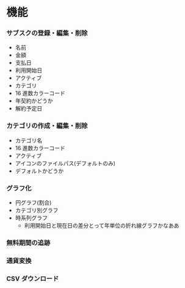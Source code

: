 # 機能

### サブスクの登録・編集・削除

- 名前
- 金額
- 支払日
- 利用開始日
- アクティブ
- カテゴリ
- 16 進数カラーコード
- 年契約かどうか
- 解約予定日

### カテゴリの作成・編集・削除

- カテゴリ名
- 16 進数カラーコード
- アクティブ
- アイコンのファイルパス(デフォルトのみ)
- デフォルトかどうか

### グラフ化

- 円グラフ(割合)
- カテゴリ別グラフ
- 時系列グラフ
  - 利用開始日と現在日の差分とって年単位の折れ線グラフかなああ

### 無料期間の追跡

### 通貨変換

### CSV ダウンロード
